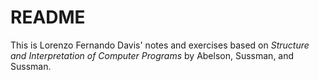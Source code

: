 # README

This is Lorenzo Fernando Davis' notes and exercises based on _Structure and Interpretation of Computer Programs_ by Abelson, Sussman, and Sussman.